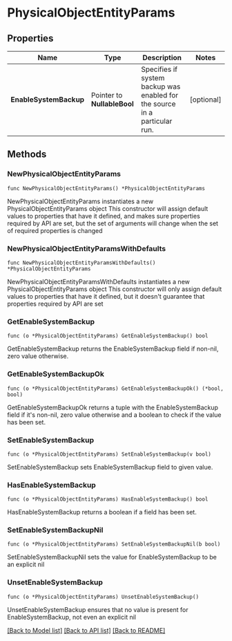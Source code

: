 # PhysicalObjectEntityParams

## Properties

Name | Type | Description | Notes
------------ | ------------- | ------------- | -------------
**EnableSystemBackup** | Pointer to **NullableBool** | Specifies if system backup was enabled for the source in a particular run. | [optional] 

## Methods

### NewPhysicalObjectEntityParams

`func NewPhysicalObjectEntityParams() *PhysicalObjectEntityParams`

NewPhysicalObjectEntityParams instantiates a new PhysicalObjectEntityParams object
This constructor will assign default values to properties that have it defined,
and makes sure properties required by API are set, but the set of arguments
will change when the set of required properties is changed

### NewPhysicalObjectEntityParamsWithDefaults

`func NewPhysicalObjectEntityParamsWithDefaults() *PhysicalObjectEntityParams`

NewPhysicalObjectEntityParamsWithDefaults instantiates a new PhysicalObjectEntityParams object
This constructor will only assign default values to properties that have it defined,
but it doesn't guarantee that properties required by API are set

### GetEnableSystemBackup

`func (o *PhysicalObjectEntityParams) GetEnableSystemBackup() bool`

GetEnableSystemBackup returns the EnableSystemBackup field if non-nil, zero value otherwise.

### GetEnableSystemBackupOk

`func (o *PhysicalObjectEntityParams) GetEnableSystemBackupOk() (*bool, bool)`

GetEnableSystemBackupOk returns a tuple with the EnableSystemBackup field if it's non-nil, zero value otherwise
and a boolean to check if the value has been set.

### SetEnableSystemBackup

`func (o *PhysicalObjectEntityParams) SetEnableSystemBackup(v bool)`

SetEnableSystemBackup sets EnableSystemBackup field to given value.

### HasEnableSystemBackup

`func (o *PhysicalObjectEntityParams) HasEnableSystemBackup() bool`

HasEnableSystemBackup returns a boolean if a field has been set.

### SetEnableSystemBackupNil

`func (o *PhysicalObjectEntityParams) SetEnableSystemBackupNil(b bool)`

 SetEnableSystemBackupNil sets the value for EnableSystemBackup to be an explicit nil

### UnsetEnableSystemBackup
`func (o *PhysicalObjectEntityParams) UnsetEnableSystemBackup()`

UnsetEnableSystemBackup ensures that no value is present for EnableSystemBackup, not even an explicit nil

[[Back to Model list]](../README.md#documentation-for-models) [[Back to API list]](../README.md#documentation-for-api-endpoints) [[Back to README]](../README.md)


